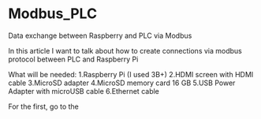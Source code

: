 # Modbus_PLC
Data exchange between Raspberry and PLC via Modbus

In this article I want to talk about how to create connections via modbus protocol between PLC and Raspberry Pi

What will be needed:
  1.Raspberry Pi (I used 3B+)
  2.HDMI screen with HDMI cable
  3.MicroSD adapter
  4.MicroSD memory card 16 GB
  5.USB Power Adapter with microUSB cable
  6.Ethernet cable

For the first, go to the 
